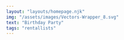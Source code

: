 ```yaml
---
layout: "layouts/homepage.njk"
img: "/assets/images/Vectors-Wrapper_8.svg"
text: "Birthday Party"
tags: "rentallists"
---
```

